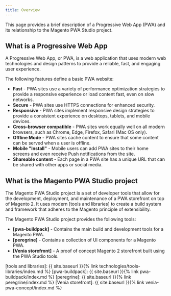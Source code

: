```yaml
---
title: Overview
---
```


This page provides a brief description of a Progressive Web App (PWA) and its relationship to the Magento PWA Studio project.

## What is a Progressive Web App

A Progressive Web App, or PWA, is a web application that uses modern web technologies and design patterns to provide a reliable, fast, and engaging user experience.

The following features define a basic PWA website:

* **Fast** - PWA sites use a variety of performance optimization strategies to provide a responsive experience or load content fast, even on slow networks.
* **Secure** - PWA sites use HTTPS connections for enhanced security.
* **Responsive** - PWA sites implement responsive design strategies to provide a consistent experience on desktops, tablets, and mobile devices. 
* **Cross-browser compatible** - PWA sites work equally well on all modern browsers, such as Chrome, Edge, Firefox, Safari (Mac OS only).
* **Offline Mode** - PWA sites cache content to ensure that some content can be served when a user is offline.
* **Mobile "Install"** - Mobile users can add PWA sites to their home screens and even receive Push notifications from the site.
* **Shareable content** - Each page in a PWA site has a unique URL that can be shared with other apps or social media.

## What is the Magento PWA Studio project

The Magento PWA Studio project is a set of developer tools that allow for the development, deployment, and maintenance of a PWA storefront on top of Magento 2. 
It uses modern [tools and libraries] to create a build system and framework that adheres to the Magento principle of extensibility.

The Magento PWA Studio project provides the following tools:

* **[pwa-buildpack]** - Contains the main build and development tools for a Magento PWA.
* **[peregrine]** - Contains a collection of UI components for a Magento PWA.
* **[Venia storefront]** - A proof of concept Magento 2 storefront built using the PWA Studio tools.

[tools and libraries]: {{ site.baseurl }}{% link technologies/tools-libraries/index.md %}
[pwa-buildpack]: {{ site.baseurl }}{% link pwa-buildpack/index.md %}
[peregrine]: {{ site.baseurl }}{% link peregrine/index.md %}
[Venia storefront]: {{ site.baseurl }}{% link venia-pwa-concept/index.md %}
